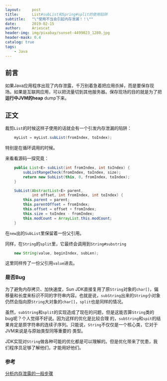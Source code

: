 ```yaml
---
layout:     post
title:      List#subList和Spring#split的使用陷阱
subtitle:   "\"使用不当会引起内存泄漏！！\""
date:       2019-02-15
author:     Ariescat
header-img: img/pixabay/sunset-4499023_1280.jpg
header-mask: 0.4
catalog: true
tags:
    - Java
---
```


## 前言
如果Java应用程序出现了内存泄露，千万别着急着把应用杀掉，而是要保存现场。如果是互联网应用，可以把流量切到其他服务器。保存现场的目的就是为了把 **运行中JVM的heap** dump下来。

## 正文
裁剪`List`的时候这样子使用的话就会有一个引发内存泄漏的陷阱：
```java  
    myList = myList.subList(fromIndex, toIndex);
```
特别是在循环调用的时候。

来看看源码一探究竟：
```java
    public List<E> subList(int fromIndex, int toIndex) {
        subListRangeCheck(fromIndex, toIndex, size);
        return new SubList(this, 0, fromIndex, toIndex);
    }
```
  
```java
    SubList(AbstractList<E> parent,
            int offset, int fromIndex, int toIndex) {
        this.parent = parent;
        this.parentOffset = fromIndex;
        this.offset = offset + fromIndex;
        this.size = toIndex - fromIndex;
        this.modCount = ArrayList.this.modCount;
    }
```
在`new`出的`SubList`里保留着一份父引用。

同样，在`String`的`split`里，它最终会调用到`String#substring`
```java
    new String(value, beginIndex, subLen);
```
这里同样传了一份父引用`value`进去。

### 是否Bug
为了避免内存拷贝、加快速度，Sun JDK直接复用了原`String`对象的`char[]`，偏移量和长度来标识不同的字符串内容。也就是说，`subString`出来的`String`小对象 仍然会指向原`String`大对象的`char[]`，`split`也是同样的情况。

虽然，`subString`和`split`的实现造成了现在的问题，但是这能否算`String`类的bug呢？个人觉得不好说。因为这样的优化是比较合理 的，`subString`和`spit`的结果肯定是原字符串的连续子序列。只能说，`String`不仅仅是一个核心类，它对于JVM来说是与原始类型同等重要的 类型。

JDK实现对`String`做各种可能的优化都是可以理解的。但是优化带来了忧患，我们程序员足够了解他们，才能用好他们。

### 参考
[分析内存泄露的一般步骤](https://blog.csdn.net/ggy101600/article/details/53993487)